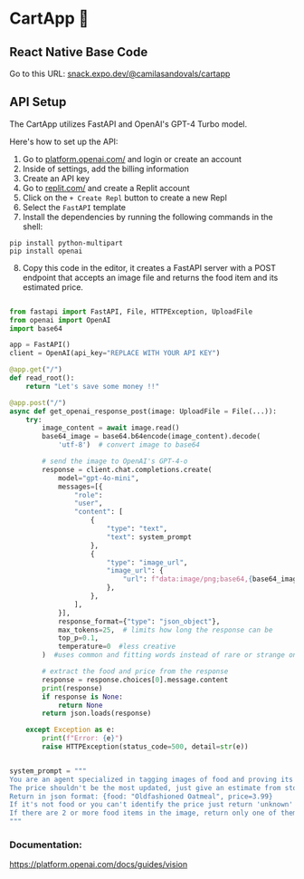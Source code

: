 # CartApp 🛒

## React Native Base Code
Go to this URL: [snack.expo.dev/@camilasandovals/cartapp](https://snack.expo.dev/@camilasandovals/cartapp)

## API Setup

The CartApp utilizes FastAPI and OpenAI's GPT-4 Turbo model. 

Here's how to set up the API:

1. Go to [platform.openai.com/](https://platform.openai.com/) and login or create an account
2. Inside of settings, add the billing information
3. Create an API key
4. Go to [replit.com/](https://replit.com/) and create a Replit account
5. Click on the `+ Create Repl` button to create a new Repl
6. Select the `FastAPI` template
7. Install the dependencies by running the following commands in the shell:

```shell
pip install python-multipart
pip install openai
```

8. Copy this code in the editor, it creates a FastAPI server with a POST endpoint that accepts an image file and returns the food item and its estimated price.

```python

from fastapi import FastAPI, File, HTTPException, UploadFile
from openai import OpenAI
import base64

app = FastAPI()
client = OpenAI(api_key="REPLACE WITH YOUR API KEY")

@app.get("/")
def read_root():
    return "Let's save some money !!"

@app.post("/")
async def get_openai_response_post(image: UploadFile = File(...)):
    try:
        image_content = await image.read()
        base64_image = base64.b64encode(image_content).decode(
            'utf-8')  # convert image to base64

        # send the image to OpenAI's GPT-4-o
        response = client.chat.completions.create(
            model="gpt-4o-mini",
            messages=[{
                "role":
                "user",
                "content": [
                    {
                        "type": "text",
                        "text": system_prompt
                    },
                    {
                        "type": "image_url",
                        "image_url": {
                            "url": f"data:image/png;base64,{base64_image}"
                        },
                    },
                ],
            }],
            response_format={"type": "json_object"},
            max_tokens=25,  # limits how long the response can be
            top_p=0.1,
            temperature=0  #less creative
        )  #uses common and fitting words instead of rare or strange ones so it makes the response more predictable

        # extract the food and price from the response
        response = response.choices[0].message.content
        print(response)
        if response is None:
            return None
        return json.loads(response)

    except Exception as e:
        print(f"Error: {e}")
        raise HTTPException(status_code=500, detail=str(e))


system_prompt = """
You are an agent specialized in tagging images of food and proving its possible price.
The price shouldn't be the most updated, just give an estimate from stores like Walmart, Publix, Whole Foods, etc.
Return in json format: {food: "Oldfashioned Oatmeal", price=3.99}
If it's not food or you can't identify the price just return 'unknown' for both price and food.
If there are 2 or more food items in the image, return only one of them.
"""

```

### Documentation:

https://platform.openai.com/docs/guides/vision
